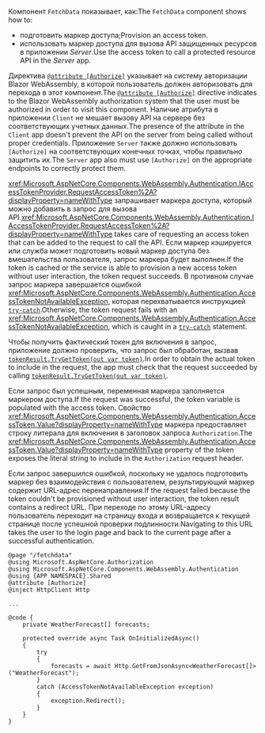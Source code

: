 <span data-ttu-id="a43a0-101">Компонент `FetchData` показывает, как:</span><span class="sxs-lookup"><span data-stu-id="a43a0-101">The `FetchData` component shows how to:</span></span>

* <span data-ttu-id="a43a0-102">подготовить маркер доступа;</span><span class="sxs-lookup"><span data-stu-id="a43a0-102">Provision an access token.</span></span>
* <span data-ttu-id="a43a0-103">использовать маркер доступа для вызова API защищенных ресурсов в приложении *Server*.</span><span class="sxs-lookup"><span data-stu-id="a43a0-103">Use the access token to call a protected resource API in the *Server* app.</span></span>

<span data-ttu-id="a43a0-104">Директива [`@attribute [Authorize]`](xref:mvc/views/razor#attribute) указывает на систему авторизации Blazor WebAssembly, в которой пользователь должен авторизовать для перехода в этот компонент.</span><span class="sxs-lookup"><span data-stu-id="a43a0-104">The [`@attribute [Authorize]`](xref:mvc/views/razor#attribute) directive indicates to the Blazor WebAssembly authorization system that the user must be authorized in order to visit this component.</span></span> <span data-ttu-id="a43a0-105">Наличие атрибута в приложении `Client` не мешает вызову API на сервере без соответствующих учетных данных.</span><span class="sxs-lookup"><span data-stu-id="a43a0-105">The presence of the attribute in the `Client` app doesn't prevent the API on the server from being called without proper credentials.</span></span> <span data-ttu-id="a43a0-106">Приложение `Server` также должно использовать `[Authorize]` на соответствующих конечных точках, чтобы правильно защитить их.</span><span class="sxs-lookup"><span data-stu-id="a43a0-106">The `Server` app also must use `[Authorize]` on the appropriate endpoints to correctly protect them.</span></span>

<span data-ttu-id="a43a0-107"><xref:Microsoft.AspNetCore.Components.WebAssembly.Authentication.IAccessTokenProvider.RequestAccessToken%2A?displayProperty=nameWithType> запрашивает маркера доступа, который можно добавить в запрос для вызова API.</span><span class="sxs-lookup"><span data-stu-id="a43a0-107"><xref:Microsoft.AspNetCore.Components.WebAssembly.Authentication.IAccessTokenProvider.RequestAccessToken%2A?displayProperty=nameWithType> takes care of requesting an access token that can be added to the request to call the API.</span></span> <span data-ttu-id="a43a0-108">Если маркер кэшируется или служба может подготовить новый маркер доступа без вмешательства пользователя, запрос маркера будет выполнен.</span><span class="sxs-lookup"><span data-stu-id="a43a0-108">If the token is cached or the service is able to provision a new access token without user interaction, the token request succeeds.</span></span> <span data-ttu-id="a43a0-109">В противном случае запрос маркера завершается ошибкой <xref:Microsoft.AspNetCore.Components.WebAssembly.Authentication.AccessTokenNotAvailableException>, которая перехватывается инструкцией [`try-catch`](/dotnet/csharp/language-reference/keywords/try-catch).</span><span class="sxs-lookup"><span data-stu-id="a43a0-109">Otherwise, the token request fails with an <xref:Microsoft.AspNetCore.Components.WebAssembly.Authentication.AccessTokenNotAvailableException>, which is caught in a [`try-catch`](/dotnet/csharp/language-reference/keywords/try-catch) statement.</span></span>

<span data-ttu-id="a43a0-110">Чтобы получить фактический токен для включения в запрос, приложение должно проверить, что запрос был обработан, вызвав [`tokenResult.TryGetToken(out var token)`](xref:Microsoft.AspNetCore.Components.WebAssembly.Authentication.AccessTokenResult.TryGetToken%2A).</span><span class="sxs-lookup"><span data-stu-id="a43a0-110">In order to obtain the actual token to include in the request, the app must check that the request succeeded by calling [`tokenResult.TryGetToken(out var token)`](xref:Microsoft.AspNetCore.Components.WebAssembly.Authentication.AccessTokenResult.TryGetToken%2A).</span></span>

<span data-ttu-id="a43a0-111">Если запрос был успешным, переменная маркера заполняется маркером доступа.</span><span class="sxs-lookup"><span data-stu-id="a43a0-111">If the request was successful, the token variable is populated with the access token.</span></span> <span data-ttu-id="a43a0-112">Свойство <xref:Microsoft.AspNetCore.Components.WebAssembly.Authentication.AccessToken.Value?displayProperty=nameWithType> маркера предоставляет строку литерала для включения в заголовок запроса `Authorization`.</span><span class="sxs-lookup"><span data-stu-id="a43a0-112">The <xref:Microsoft.AspNetCore.Components.WebAssembly.Authentication.AccessToken.Value?displayProperty=nameWithType> property of the token exposes the literal string to include in the `Authorization` request header.</span></span>

<span data-ttu-id="a43a0-113">Если запрос завершился ошибкой, поскольку не удалось подготовить маркер без взаимодействия с пользователем, результирующий маркер содержит URL-адрес перенаправления.</span><span class="sxs-lookup"><span data-stu-id="a43a0-113">If the request failed because the token couldn't be provisioned without user interaction, the token result contains a redirect URL.</span></span> <span data-ttu-id="a43a0-114">При переходе по этому URL-адресу пользователь переходит на страницу входа и возвращается к текущей странице после успешной проверки подлинности.</span><span class="sxs-lookup"><span data-stu-id="a43a0-114">Navigating to this URL takes the user to the login page and back to the current page after a successful authentication.</span></span>

```razor
@page "/fetchdata"
@using Microsoft.AspNetCore.Authorization
@using Microsoft.AspNetCore.Components.WebAssembly.Authentication
@using {APP NAMESPACE}.Shared
@attribute [Authorize]
@inject HttpClient Http

...

@code {
    private WeatherForecast[] forecasts;

    protected override async Task OnInitializedAsync()
    {
        try
        {
            forecasts = await Http.GetFromJsonAsync<WeatherForecast[]>("WeatherForecast");
        }
        catch (AccessTokenNotAvailableException exception)
        {
            exception.Redirect();
        }
    }
}
```
